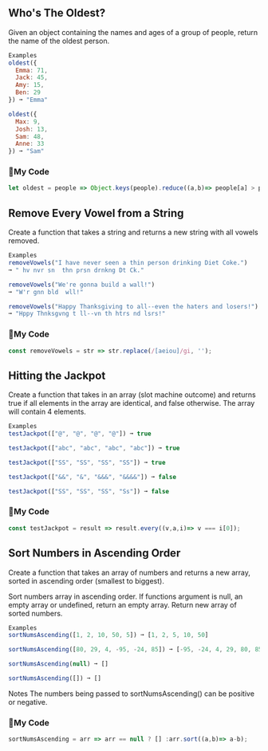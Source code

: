 ## Who's The Oldest?
Given an object containing the names and ages of a group of people, return the name of the oldest person.
```js
Examples
oldest({
  Emma: 71,
  Jack: 45,
  Amy: 15,
  Ben: 29
}) ➞ "Emma"

oldest({
  Max: 9,
  Josh: 13,
  Sam: 48,
  Anne: 33
}) ➞ "Sam"
```
### :hamburger:My Code
```js
let oldest = people => Object.keys(people).reduce((a,b)=> people[a] > people[b] ? a : b);
```

## Remove Every Vowel from a String
Create a function that takes a string and returns a new string with all vowels removed.
```js
Examples
removeVowels("I have never seen a thin person drinking Diet Coke.")
➞ " hv nvr sn  thn prsn drnkng Dt Ck."

removeVowels("We're gonna build a wall!")
➞ "W'r gnn bld  wll!"

removeVowels("Happy Thanksgiving to all--even the haters and losers!")
➞ "Hppy Thnksgvng t ll--vn th htrs nd lsrs!"
```
### :fries:My Code
```js
const removeVowels = str => str.replace(/[aeiou]/gi, '');
```

## Hitting the Jackpot
Create a function that takes in an array (slot machine outcome) and returns true if all elements in the array are identical, and false otherwise. The array will contain 4 elements.
```js
Examples
testJackpot(["@", "@", "@", "@"]) ➞ true

testJackpot(["abc", "abc", "abc", "abc"]) ➞ true

testJackpot(["SS", "SS", "SS", "SS"]) ➞ true

testJackpot(["&&", "&", "&&&", "&&&&"]) ➞ false

testJackpot(["SS", "SS", "SS", "Ss"]) ➞ false
```
### :meat_on_bone:My Code
```js
const testJackpot = result => result.every((v,a,i)=> v === i[0]);
```

## Sort Numbers in Ascending Order
Create a function that takes an array of numbers and returns a new array, sorted in ascending order (smallest to biggest).

Sort numbers array in ascending order.
If functions argument is null, an empty array or undefined, return an empty array.
Return new array of sorted numbers.
```js
Examples
sortNumsAscending([1, 2, 10, 50, 5]) ➞ [1, 2, 5, 10, 50]

sortNumsAscending([80, 29, 4, -95, -24, 85]) ➞ [-95, -24, 4, 29, 80, 85]

sortNumsAscending(null) ➞ []

sortNumsAscending([]) ➞ []
```
Notes
The numbers being passed to sortNumsAscending() can be positive or negative.
### :apple:My Code
```js
sortNumsAscending = arr => arr == null ? [] :arr.sort((a,b)=> a-b);
```
